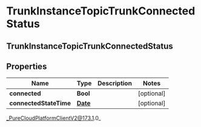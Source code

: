 # TrunkInstanceTopicTrunkConnectedStatus

## TrunkInstanceTopicTrunkConnectedStatus

## Properties

|Name | Type | Description | Notes|
|------------ | ------------- | ------------- | -------------|
| **connected** | **Bool** |  | [optional] |
| **connectedStateTime** | [**Date**](Date) |  | [optional] |



_PureCloudPlatformClientV2@173.1.0_
